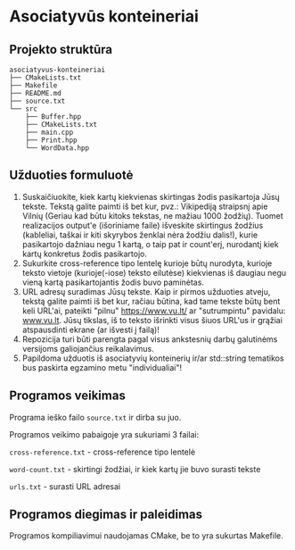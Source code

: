 # Asociatyvūs konteineriai

## Projekto struktūra

```
asociatyvus-konteineriai
├── CMakeLists.txt
├── Makefile
├── README.md
├── source.txt
└── src
    ├── Buffer.hpp
    ├── CMakeLists.txt
    ├── main.cpp
    ├── Print.hpp
    └── WordData.hpp
```

## Užduoties formuluotė

1. Suskaičiuokite, kiek kartų kiekvienas skirtingas žodis pasikartoja Jūsų tekste. Tekstą galite paimti iš bet kur, pvz.: Vikipediją straipsnį apie Vilnių (Geriau kad būtu kitoks tekstas, ne mažiau 1000 žodžių). Tuomet realizacijos output'e (išoriniame faile) išveskite skirtingus žodžius (kableliai, taškai ir kiti skyrybos ženklai nėra žodžiu dalis!), kurie pasikartojo dažniau negu 1 kartą, o taip pat ir count'erį, nurodantį kiek kartų konkretus žodis pasikartojo.
2. Sukurkite cross-reference tipo lentelę kurioje būtų nurodyta, kurioje teksto vietoje (kurioje(-iose) teksto eilutėse) kiekvienas iš daugiau negu vieną kartą pasikartojantis žodis buvo paminėtas.
3. URL adresų suradimas Jūsų tekste. Kaip ir pirmos užduoties atveju, tekstą galite paimti iš bet kur, račiau būtina, kad tame tekste būtų bent keli URL'ai, pateikti "pilnu" https://www.vu.lt/ ar "sutrumpintu" pavidalu: www.vu.lt. Jūsų tikslas, iš to teksto išrinkti visus šiuos URL'us ir grąžiai atspausdinti ekrane (ar išvesti į failą)!
4. Repozicija turi būti parengta pagal visus ankstesnių darbų galutinėms versijoms galiojančius reikalavimus.
5. Papildoma užduotis iš asociatyvių konteinerių ir/ar std::string tematikos bus paskirta egzamino metu "individualiai"!


## Programos veikimas

Programa ieško failo `source.txt` ir dirba su juo.

Programos veikimo pabaigoje yra sukuriami 3 failai:

`cross-reference.txt` - cross-reference tipo lentelė

`word-count.txt` - skirtingi žodžiai, ir kiek kartų jie buvo surasti tekste

`urls.txt` - surasti URL adresai

## Programos diegimas ir paleidimas

Programos kompiliavimui naudojamas CMake, be to yra sukurtas Makefile.

